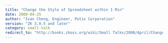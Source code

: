 ```yaml
---
title: "Change the Style of Spreadsheet within 1 Min"
date: 2008-04-25
author: "Ivan Cheng, Engineer, Potix Corporation"
version: "ZK 3.0.5 and later"
category: small-talk
redirect_to: "http://books.zkoss.org/wiki/Small Talks/2008/April/Change the Style of Spreadsheet within 1 Min"
---
```

